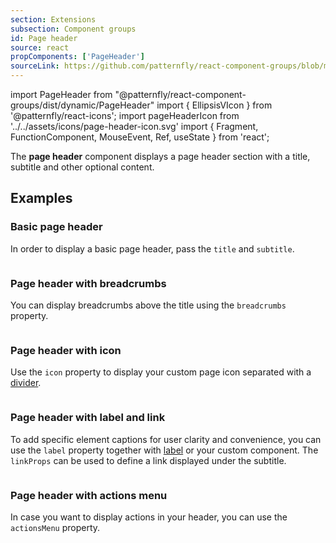 ```yaml
---
section: Extensions
subsection: Component groups
id: Page header
source: react
propComponents: ['PageHeader']
sourceLink: https://github.com/patternfly/react-component-groups/blob/main/packages/module/patternfly-docs/content/extensions/component-groups/examples/PageHeader/PageHeader.md
---
```


import PageHeader from "@patternfly/react-component-groups/dist/dynamic/PageHeader"
import { EllipsisVIcon } from '@patternfly/react-icons';
import pageHeaderIcon from '../../assets/icons/page-header-icon.svg'
import { Fragment, FunctionComponent, MouseEvent, Ref, useState } from 'react';

The **page header** component displays a page header section with a title, subtitle and other optional content.

## Examples

### Basic page header

In order to display a basic page header, pass the `title` and `subtitle`.

```js file="./PageHeaderExample.tsx"

```

### Page header with breadcrumbs

You can display breadcrumbs above the title using the `breadcrumbs` property.

```js file="./PageHeaderBreadcrumbExample.tsx"

```

### Page header with icon

Use the `icon` property to display your custom page icon separated with a [divider](/components/divider).

```js file="./PageHeaderIconExample.tsx"

```

### Page header with label and link

To add specific element captions for user clarity and convenience, you can use the `label` property together with [label](/components/label) or your custom component. The `linkProps` can be used to define a link displayed under the subtitle.

```js file="./PageHeaderLabelLinkExample.tsx"

```

### Page header with actions menu

In case you want to display actions in your header, you can use the `actionsMenu` property.

```js file="./PageHeaderActionsExample.tsx"

```
